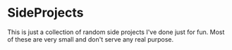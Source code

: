 # SideProjects
This is just a collection of random side projects I've done just for fun. Most of these are very small and don't serve any real purpose.
